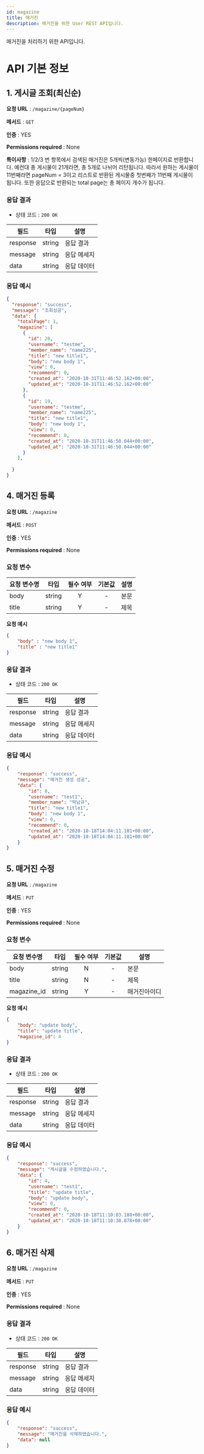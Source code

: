 ```yaml
---
id: magazine
title: 매거진
description: 매거진을 위한 User REST API입니다.
---
```


매거진을 처리하기 위한 API입니다.

# API 기본 정보

## 1. 게시글 조회(최신순)

**요청 URL** : `/magazine/{pageNum}`

**메서드** : `GET`

**인증** : YES

**Permissions required** : None

**특이사항** : 1/2/3 번 항목에서 검색된 매거진은 5개씩(변동가능) 한페이지로 반환합니다. 예컨대 총 게시물이 21개라면, 총 5개로 나뉘어 리턴됩니다. 따라서 원하는 게시물이 11번째라면 pageNum = 3이고 리스트로 반환된 게시물중 첫번째가 11번째 게시물이 됩니다. 또한 응답으로 반환되는 total page는 총 페이지 개수가 됩니다.


### 응답 결과


* 상태 코드 : `200 OK`

| 필드         | 타입    |  설명     |
|--------------|--------|----------|
| response     | string | 응답 결과 |
| message      | string | 응답 메세지 |
| data         | string | 응답 데이터 |

### 응답 예시


```json
{
  "response": "success",
  "message": "조회성공",
  "data": {
    "totalPage": 1,
    "magazine": [
      {
        "id": 20,
        "username": "testme",
        "member_name": "name225",
        "title": "new title1",
        "body": "new body 1",
        "view": 0,
        "recommend": 0,
        "created_at": "2020-10-31T11:46:52.162+00:00",
        "updated_at": "2020-10-31T11:46:52.162+00:00"
      },
      {
        "id": 19,
        "username": "testme",
        "member_name": "name225",
        "title": "new title1",
        "body": "new body 1",
        "view": 0,
        "recommend": 0,
        "created_at": "2020-10-31T11:46:50.044+00:00",
        "updated_at": "2020-10-31T11:46:50.044+00:00"
      }
    ],
    
  }
}
```

## 4. 매거진 등록


**요청 URL** : `/magazine`

**메서드** : `POST`

**인증** : YES

**Permissions required** : None


### 요청 변수

| 요청 변수명   | 타입   | 필수 여부 | 기본값 | 설명     |
|--------------|--------|:--------:|:-----:|----------|
| body     | string | Y        | -     | 본문 |
| title     | string | Y        | -     | 제목 |

**요청 예시**

```json
{
    "body" : "new body 1",
    "title" : "new title1"
}

```

### 응답 결과


* 상태 코드 : `200 OK`

| 필드         | 타입    |  설명     |
|--------------|--------|----------|
| response     | string | 응답 결과 |
| message      | string | 응답 메세지 |
| data         | string | 응답 데이터 |

### 응답 예시

```json
{
	"response": "success",
	"message": "매거진 생성 성공",
	"data": {
		"id": 8,
		"username": "test1",
		"member_name": "박남규",
		"title": "new title1",
		"body": "new body 1",
		"view": 0,
		"recommend": 0,
		"created_at": "2020-10-18T14:04:11.101+00:00",
		"updated_at": "2020-10-18T14:04:11.101+00:00"
	}
}
```

## 5. 매거진 수정


**요청 URL** : `/magazine`

**메서드** : `PUT`

**인증** : YES

**Permissions required** : None


### 요청 변수

| 요청 변수명   | 타입   | 필수 여부 | 기본값 | 설명     |
|--------------|--------|:--------:|:-----:|----------|
| body     | string | N        | -     | 본문 |
| title     | string | N        | -     | 제목 |
| magazine_id     | string | Y        | -     | 매거진아이디 |

**요청 예시**

```json
{
    "body": "update body",
    "title": "update title",
    "magazine_id": 4
}

```

### 응답 결과


* 상태 코드 : `200 OK`

| 필드         | 타입    |  설명     |
|--------------|--------|----------|
| response     | string | 응답 결과 |
| message      | string | 응답 메세지 |
| data         | string | 응답 데이터 |

### 응답 예시

```json
{
    "response": "success",
    "message": "게시글을 수정하였습니다.",
    "data": {
        "id": 4,
        "username": "test1",
        "title": "update title",
        "body": "update body",
        "view": 0,
        "recommend": 0,
        "created_at": "2020-10-18T11:10:03.188+00:00",
        "updated_at": "2020-10-18T11:10:38.878+00:00"
    }
}
```

## 6. 매거진 삭제


**요청 URL** : `/magazine`

**메서드** : `PUT`

**인증** : YES

**Permissions required** : None

### 응답 결과


* 상태 코드 : `200 OK`

| 필드         | 타입    |  설명     |
|--------------|--------|----------|
| response     | string | 응답 결과 |
| message      | string | 응답 메세지 |
| data         | string | 응답 데이터 |

### 응답 예시

```json
{
    "response": "success",
    "message": "매거진을 삭제하였습니다.",
    "data": null
}
```